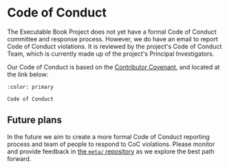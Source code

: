 # Code of Conduct

The Executable Book Project does not yet have a formal Code of Conduct committee and response process.
However, we do have an email to report Code of Conduct violations.
It is reviewed by the project's Code of Conduct Team, which is currently made up of the project's Principal Investigators.

Our Code of Conduct is based on the [Contributor Covenant](https://www.contributor-covenant.org/), and located at the link below:

```{button-link} https://github.com/executablebooks/.github/blob/master/CODE_OF_CONDUCT.md
:color: primary

Code of Conduct
```

## Future plans

In the future we aim to create a more formal Code of Conduct reporting process and team of people to respond to CoC violations.
Please monitor and provide feedback in [the `meta/` repository](https://github.com/executablebooks/meta) as we explore the best path forward.
